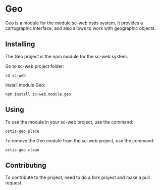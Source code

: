 # Geo

Geo is a module for the module sc-web ostis system. It provides a cartographic interface, and also allows to work with geographic objects.

## Installing
The Geo project is the npm module for the sc-web system.

Go to sc-web project folder:
```
cd sc-web
```
Install module Geo:
```
npm install sc-web.module.geo
```

## Using
To use the module in your sc-web project, use the command:
```
ostis-geo place
```
To remove the Geo module from the sc-web project, use the command:
```
ostis-geo clean
```

## Contributing
To contribute to the project, need to do a fork project and make a pull request.
